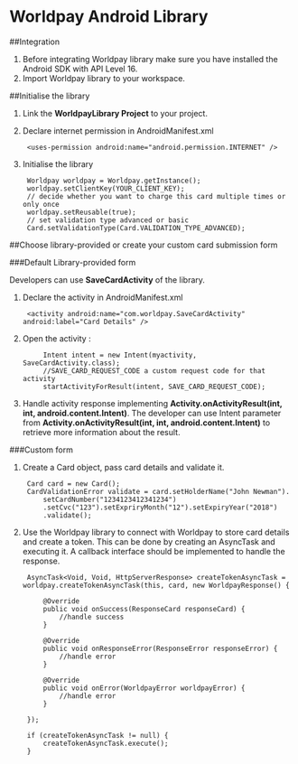 ﻿Worldpay Android Library
=============

##Integration

1. Before integrating Worldpay library make sure you have installed the Android SDK with API Level 16.
2. Import Worldpay library to your workspace.

##Initialise the library

1. Link the **WorldpayLibrary Project** to your project.
2. Declare internet permission in AndroidManifest.xml

        <uses-permission android:name="android.permission.INTERNET" />

3. Initialise the library

    	Worldpay worldpay = Worldpay.getInstance();
		worldpay.setClientKey(YOUR_CLIENT_KEY);
		// decide whether you want to charge this card multiple times or only once
		worldpay.setReusable(true);
		// set validation type advanced or basic
		Card.setValidationType(Card.VALIDATION_TYPE_ADVANCED);
		

##Choose library-provided or create your custom card submission form



###Default Library-provided form

Developers can use **SaveCardActivity** of the library.


1. Declare the activity in AndroidManifest.xml

        <activity android:name="com.worldpay.SaveCardActivity"   android:label="Card Details" />

2. Open the activity :

         	Intent intent = new Intent(myactivity, SaveCardActivity.class);
         	//SAVE_CARD_REQUEST_CODE a custom request code for that activity
         	startActivityForResult(intent, SAVE_CARD_REQUEST_CODE);
 
3. Handle activity response implementing **Activity.onActivityResult(int, int, android.content.Intent)**.
The developer can use Intent parameter from **Activity.onActivityResult(int, int, android.content.Intent)** to retrieve more information about the result.

###Custom form

1. Create a Card object, pass card details and validate it.

		Card card = new Card();
		CardValidationError validate = card.setHolderName("John Newman").
			setCardNumber("1234123412341234")
			.setCvc("123").setExpriryMonth("12").setExpiryYear("2018")
			.validate();
			
2. Use the Worldpay library to connect with Worldpay to store card details and create a token. This can be done by creating an AsyncTask and executing it. A callback interface should be implemented to handle the response.

		AsyncTask<Void, Void, HttpServerResponse> createTokenAsyncTask = worldpay.createTokenAsyncTask(this, card, new WorldpayResponse() {

			@Override
			public void onSuccess(ResponseCard responseCard) {
				//handle success
			}

			@Override
			public void onResponseError(ResponseError responseError) {
				//handle error
			}

			@Override
			public void onError(WorldpayError worldpayError) {
				//handle error
			}

		});

		if (createTokenAsyncTask != null) {
			createTokenAsyncTask.execute();
		}


